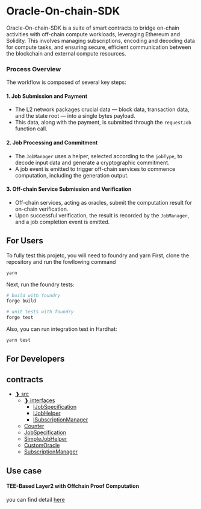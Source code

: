 # Oracle-On-chain-SDK

Oracle-On-chain-SDK is a suite of smart contracts to bridge on-chain activities with off-chain compute workloads, leveraging Ethereum and Solidity. This involves managing subscriptions, encoding and decoding data for compute tasks, and ensuring secure, efficient communication between the blockchain and external compute resources.

### Process Overview

The workflow is composed of several key steps:

#### 1. Job Submission and Payment

- The L2 network packages crucial data — block data, transaction data, and the state root — into a single bytes payload.
- This data, along with the payment, is submitted through the `requestJob` function call.

#### 2. Job Processing and Commitment

- The `JobManager` uses a helper, selected according to the `jobType`, to decode input data and generate a cryptographic commitment.
- A job event is emitted to trigger off-chain services to commence computation, including the generation output.

#### 3. Off-chain Service Submission and Verification

- Off-chain services, acting as oracles, submit the computation result for on-chain verification.
- Upon successful verification, the result is recorded by the `JobManager`, and a job completion event is emitted.

## For Users
To fully test this projetc, you will need to foundry and yarn
First, clone the repository and run the fowllowing command
```sh
yarn
```
Next, run the foundry tests:
```sh
# build with foundry
forge build

# unit tests with foundry
forge test
```
Also, you can run integration test in Hardhat:
```sh
yarn test
```

## For Developers

## contracts
  - [❱ src](docs/src/contracts/src/README.md)
    - [❱ interfaces](docs/src/contracts/src/interfaces/README.md)
      - [IJobSpecification](docs/src/contracts/src/interfaces/IJob.sol/contract.IJobSpecification.md)
      - [IJobHelper](docs/src/contracts/src/interfaces/IJobHelper.sol/contract.IJobHelper.md)
      - [ISubscriptionManager](docs/src/contracts/src/interfaces/ISubscriptionManager.sol/contract.ISubscriptionManager.md)
    - [Counter](docs/src/contracts/src/Counter.sol/contract.Counter.md)
    - [JobSpecification](docs/src/contracts/src/Job.sol/contract.JobSpecification.md)
    - [SimpleJobHelper](docs/src/contracts/src/SimpleJobHelper.sol/contract.SimpleJobHelper.md)
    - [CustomOracle](docs/src/contracts/src/SimpleOracle.sol/contract.CustomOracle.md)
    - [SubscriptionManager](docs/src/contracts/src/SubscriptionManager.sol/contract.SubscriptionManager.md)

## Use case
#### TEE-Based Layer2 with Offchain Proof Computation
you can find detail [here](./docs/cases.md)